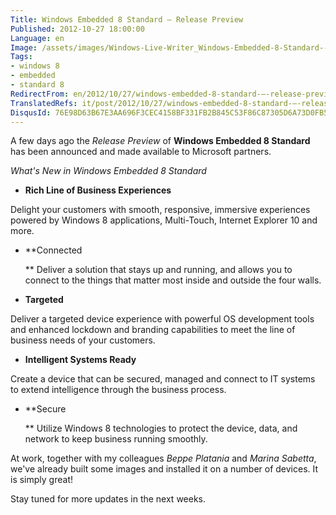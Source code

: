 ```yaml
---
Title: Windows Embedded 8 Standard – Release Preview
Published: 2012-10-27 18:00:00
Language: en
Image: /assets/images/Windows-Live-Writer_Windows-Embedded-8-Standard--Release-Pre_10CD9_WE_Logo_3.gif
Tags:
- windows 8
- embedded
- standard 8
RedirectFrom: en/2012/10/27/windows-embedded-8-standard-–-release-preview.aspx
TranslatedRefs: it/post/2012/10/27/windows-embedded-8-standard-–-release-preview.md
DisqusId: 76E98D63B67E3AA696F3CEC4158BF331FB2B845C53F86C87305D6A73D0FB5FE0
---
```

A few days ago the *Release Preview* of **Windows Embedded 8 Standard** has been announced and made available to Microsoft partners.

*What's New in Windows Embedded 8 Standard*

*   **Rich Line of Business Experiences**  

 Delight your customers with smooth, responsive, immersive
experiences powered by Windows 8 applications, Multi-Touch,
Internet Explorer 10 and more.

*   **Connected  

    ** Deliver a solution that stays up and running, and allows
you to connect to the things that matter most inside and outside
the four walls.

*   **Targeted**  

 Deliver a targeted device experience with powerful OS development
tools and enhanced lockdown and branding capabilities to meet the
line of business needs of your customers.

*   **Intelligent Systems Ready**  

 Create a device that can be secured, managed and connect to IT
systems to extend intelligence through the business process.

*   **Secure  

    ** Utilize Windows 8 technologies to protect the device,
data, and network to keep business running smoothly.

At work, together with my colleagues *Beppe Platania* and *Marina Sabetta*, we've already built some images and installed it on a number of devices. It is simply great!

Stay tuned for more updates in the next weeks.